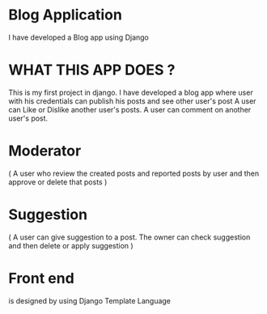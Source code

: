 # Blog Application
I have developed a Blog app using Django

# WHAT THIS APP DOES ?

This is my first project in django.
I have developed a blog app where user with his credentials can publish his posts and see other user's post
A user can Like or Dislike another user's posts.
A user can comment on another user's post.
# Moderator
( A user who review the created posts and reported posts by user and then approve or delete that posts )
# Suggestion 
( A user can give suggestion to a post. The owner can check suggestion and then delete or apply suggestion )
# Front end 
is designed by using Django Template Language
